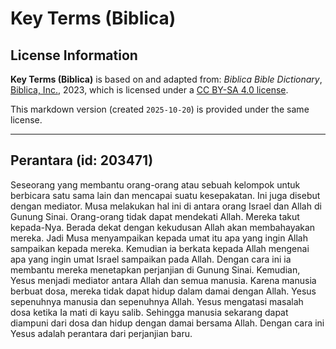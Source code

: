# Key Terms (Biblica)

## License Information

**Key Terms (Biblica)** is based on and adapted from: _Biblica Bible Dictionary_, [Biblica, Inc.](https://www.biblica.com/), 2023, which is licensed under a [CC BY-SA 4.0 license](https://creativecommons.org/licenses/by-sa/4.0/legalcode.en).

This markdown version (created `2025-10-20`) is provided under the same license.



--------------------------------

## Perantara (id: 203471)

Seseorang yang membantu orang\-orang atau sebuah kelompok untuk berbicara satu sama lain dan mencapai suatu kesepakatan. Ini juga disebut dengan mediator. Musa melakukan hal ini di antara orang Israel dan Allah di Gunung Sinai. Orang\-orang tidak dapat mendekati Allah. Mereka takut kepada\-Nya. Berada dekat dengan kekudusan Allah akan membahayakan mereka. Jadi Musa menyampaikan kepada umat itu apa yang ingin Allah sampaikan kepada mereka. Kemudian ia berkata kepada Allah mengenai apa yang ingin umat Israel sampaikan pada Allah. Dengan cara ini ia membantu mereka menetapkan perjanjian di Gunung Sinai. Kemudian, Yesus menjadi mediator antara Allah dan semua manusia. Karena manusia berbuat dosa, mereka tidak dapat hidup dalam damai dengan Allah. Yesus sepenuhnya manusia dan sepenuhnya Allah. Yesus mengatasi masalah dosa ketika Ia mati di kayu salib. Sehingga manusia sekarang dapat diampuni dari dosa dan hidup dengan damai bersama Allah. Dengan cara ini Yesus adalah perantara dari perjanjian baru.


